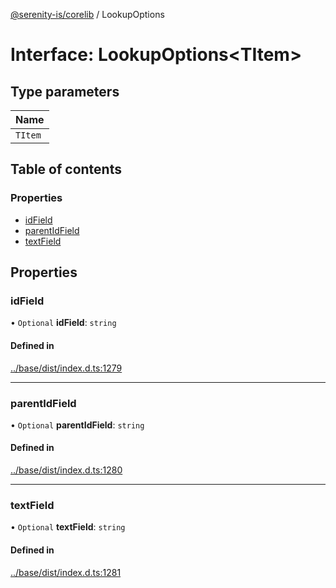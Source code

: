 [@serenity-is/corelib](../README.md) / LookupOptions

# Interface: LookupOptions\<TItem\>

## Type parameters

| Name |
| :------ |
| `TItem` |

## Table of contents

### Properties

- [idField](LookupOptions.md#idfield)
- [parentIdField](LookupOptions.md#parentidfield)
- [textField](LookupOptions.md#textfield)

## Properties

### idField

• `Optional` **idField**: `string`

#### Defined in

[../base/dist/index.d.ts:1279](https://github.com/serenity-is/serenity/blob/master/packages/base/dist/index.d.ts#L1279)

___

### parentIdField

• `Optional` **parentIdField**: `string`

#### Defined in

[../base/dist/index.d.ts:1280](https://github.com/serenity-is/serenity/blob/master/packages/base/dist/index.d.ts#L1280)

___

### textField

• `Optional` **textField**: `string`

#### Defined in

[../base/dist/index.d.ts:1281](https://github.com/serenity-is/serenity/blob/master/packages/base/dist/index.d.ts#L1281)
